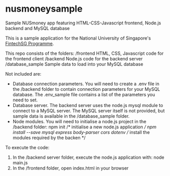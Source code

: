 # nusmoneysample
Sample NUSmoney app featuring HTML-CSS-Javascript frontend, Node.js backend and MySQL database

This is a sample application for the National University of Singapore's [FintechSG Programme](https://fintechlab.nus.edu.sg/nus-fintechsg-programme/).

This repo consists of the folders:
/frontend         HTML, CSS, Javascript code for the frontend client
/backend          Node.js code for the backend server
/database_sample  Sample data to load into your MySQL database

Not included are:
- Database connection parameters. You will need to create a .env file in the /backend folder to contain connection parameters for your MySQL database. The .env_sample file contains a list of the parameters you need to set.
- Database server. The backend server uses the node.js mysql module to connect to a MySQL server. The MySQL server itself is not provided, but sample data is available in the /database_sample folder.
- Node modules. You will need to initialise a node.js project in the /backend folder:
        npm init      /* initialise a new node.js application */
        npm install --save mysql express body-parser cors dotenv    /* install the modules required by the backen */
        
To execute the code:
1. In the /backend server folder, execute the node.js application with: node main.js
2. In the /frontend folder, open index.html in your browser
